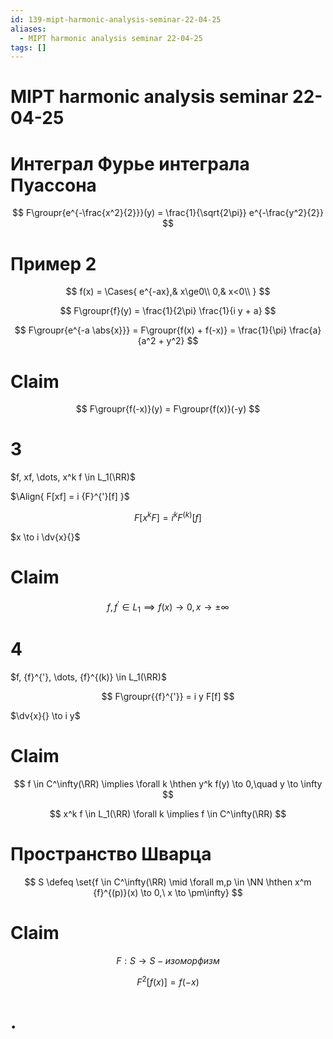 ```yaml
---
id: 139-mipt-harmonic-analysis-seminar-22-04-25
aliases:
  - MIPT harmonic analysis seminar 22-04-25
tags: []
---
```


# MIPT harmonic analysis seminar 22-04-25

# Интеграл Фурье интеграла Пуассона

$$
F\groupr{e^{-\frac{x^2}{2}}}(y) = \frac{1}{\sqrt{2\pi}} e^{-\frac{y^2}{2}}
$$

# Пример 2

$$
f(x) = \Cases{
e^{-ax},& x\ge0\\
0,& x<0\\
}
$$

$$
F\groupr{f}(y) = \frac{1}{2\pi} \frac{1}{i y + a}
$$

$$
F\groupr{e^{-a \abs{x}}} = F\groupr{f(x) + f(-x)} =
\frac{1}{\pi} \frac{a}{a^2 + y^2}
$$

# Claim

$$
F\groupr{f(-x)}(y) = F\groupr{f(x)}(-y)
$$

# 3

$f, xf, \dots, x^k f \in L_1(\RR)$

$\Align{
F[xf] = i {F}^{'}[f]
}$

$$
F[x^k F] = i^k {F}^{(k)}[f]
$$

$x \to i \dv{x}{}$

# Claim

$$
f, {f}^{'} \in L_1 \implies f(x) \to 0, x \to \pm\infty
$$

# 4

$f, {f}^{'}, \dots, {f}^{(k)} \in L_1(\RR)$

$$
F\groupr{{f}^{'}} = i y F[f]
$$

$\dv{x}{} \to i y$

# Claim

$$
f \in C^\infty(\RR) \implies \forall k \hthen y^k f(y) \to 0,\quad y \to \infty
$$

$$
x^k f \in L_1(\RR) \forall k \implies f \in C^\infty(\RR)
$$

# Пространство Шварца

$$
S \defeq \set{f \in C^\infty(\RR) \mid
\forall m,p \in \NN \hthen x^m {f}^{(p)}(x) \to 0,\ x \to \pm\infty}
$$

# Claim

$$
F: S \to S - \textit{изоморфизм}
$$

$$
F^2[f(x)] = f(-x)
$$

# .
